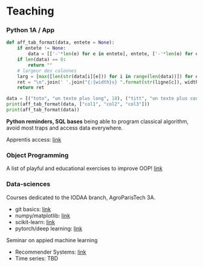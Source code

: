 

# Teaching

### Python 1A / App

```python
def aff_tab_format(data, entete = None):
    if entete != None:
        data = [['-'*len(e) for e in entete], entete, ['-'*len(e) for e in entete]]+data
    if len(data) == 0:
        return ""
    # largeur des colonnes
    larg = [max([len(str(data[i][e])) for i in range(len(data))]) for e in range(len(data[0]))] 
    ret = "\n".join(' '.join("{:{width}s} ".format(str(ligne[c]), width=larg[c] ) for c in range(len(data[0]))) for ligne in data)
    return ret

data = [("toto", "un texte plus long", 18), ("titt", "un texte plus court", 22)]
print(aff_tab_format(data, ["col1", "col2", "col3"]))
print(aff_tab_format(data))
```

**Python reminders, SQL bases** being able to program classical algorithm, avoid most traps and access data everywhere.

Apprentis access: [link](https://ecampus.paris-saclay.fr/enrol/instances.php?id=70409)

### Object Programming

A list of playful and educational exercises to improve OOP! [link](exoOOP.md)

### Data-sciences

Courses dedicated to the IODAA branch, AgroParisTech 3A.

* git basics: [link](https://github.com/vguigue/tuto_git)
* numpy/matplotlib: [link](https://github.com/vguigue/tuto_numpy)
* scikit-learn: [link](https://github.com/vguigue/tuto_sklearn)
* pytorch/deep learning: [link](https://github.com/vguigue/tuto_deep)

Seminar on appied machine learning
* Recommender Systems: [link](https://github.com/vguigue/reco_2019)
* Time series: TBD

